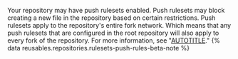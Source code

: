 Your repository may have push rulesets enabled. Push rulesets may block creating a new file in the repository based on certain restrictions. Push rulesets apply to the repository's entire fork network. Which means that any push rulesets that are configured in the root repository will also apply to every fork of the repository. For more information, see "[AUTOTITLE](/repositories/configuring-branches-and-merges-in-your-repository/managing-rulesets/about-rulesets#about-rulesets)."
   {% data reusables.repositories.rulesets-push-rules-beta-note %}

